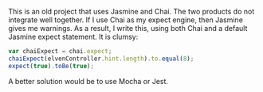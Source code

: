 This is an old project that uses Jasmine and Chai. The two products do not integrate well together. If I use Chai as my expect engine, then Jasmine gives me warnings. As a result, I write this, using both Chai and a default Jasmine expect statement. It is clumsy:

```javascript
var chaiExpect = chai.expect;
chaiExpect(elvenController.hint.length).to.equal(8);
expect(true).toBe(true);
```

A better solution would be to use Mocha or Jest.